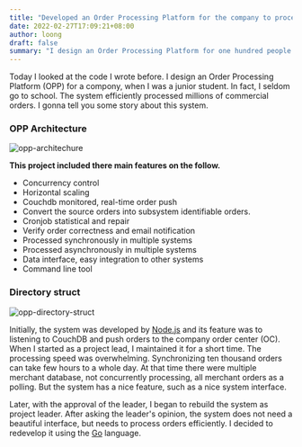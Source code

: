 ```yaml
---
title: "Developed an Order Processing Platform for the company to process millions of orders"
date: 2022-02-27T17:09:21+08:00
author: loong
draft: false
summary: "I design an Order Processing Platform for one hundred people compony, when I was a junior student."
---
```


Today I looked at the code I wrote before. I design an Order Processing Platform (OPP) for a compony, when I was a junior student. In fact, I seldom go to school. The system efficiently processed millions of commercial orders. I gonna tell you some story about this system.

### OPP Architecture

![opp-architechure](/images/opp.png)

**This project included there main features on the follow.**

* Concurrency control
* Horizontal scaling
* Couchdb monitored, real-time order push
* Convert the source orders into subsystem identifiable orders.
* Cronjob statistical and repair
* Verify order correctness and email notification
* Processed synchronously in multiple systems
* Processed asynchronously in multiple systems
* Data interface, easy integration to other systems
* Command line tool

### Directory struct

![opp-directory-struct](/images/opp-dir.png)

Initially, the system was developed by [Node.js](https://nodejs.org/) and its feature was to listening to CouchDB and push orders to the company order center (OC). When I started as a project lead, I maintained it for a short time. The processing speed was overwhelming. Synchronizing ten thousand orders can take few hours to a whole day. At that time there were multiple merchant database, not concurrently processing, all merchant orders as a polling. But the system has a nice feature, such as a nice system interface.

Later, with the approval of the leader, I began to rebuild the system as project leader. After asking the leader's opinion, the system does not need a beautiful interface, but needs to process orders efficiently. I decided to redevelop it using the [Go](https://golang.org/) language.
